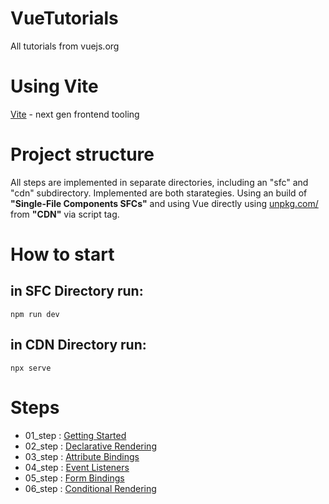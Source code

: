 # VueTutorials
All tutorials from vuejs.org

# Using Vite
[Vite](https://vitejs.dev/) - next gen frontend tooling

# Project structure
All steps are implemented in separate directories, including an "sfc" and "cdn" subdirectory.
Implemented are both starategies. Using an build of **"Single-File Components SFCs"** and using Vue
directly using [unpkg.com/](https://unpkg.com/) from **"CDN"** via script tag.


# How to start 
## in SFC Directory run:
`npm run dev`
## in CDN Directory run:
`npx serve`

# Steps

- 01_step : [Getting Started](https://vuejs.org/tutorial/#step-1)
- 02_step : [Declarative Rendering](https://vuejs.org/tutorial/#step-2)
- 03_step : [Attribute Bindings](https://vuejs.org/tutorial/#step-3)
- 04_step : [Event Listeners](https://vuejs.org/tutorial/#step-4)
- 05_step : [Form Bindings](https://vuejs.org/tutorial/#step-5)
- 06_step : [Conditional Rendering](https://vuejs.org/tutorial/#step-6)
